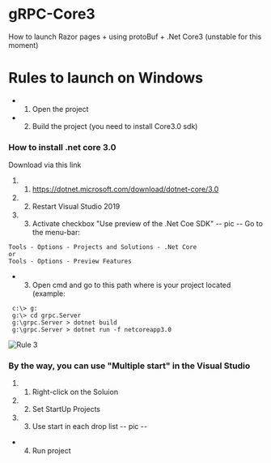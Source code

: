 # gRPC-Core3
How to launch Razor pages + using protoBuf + .Net Core3 (unstable for this moment)

# Rules to launch on Windows 
* 1. Open the project
* 2. Build the project 
(you need to install Core3.0 sdk)
### How to install .net core 3.0 
Download via this link
 1. 1. https://dotnet.microsoft.com/download/dotnet-core/3.0
 1. 2. Restart Visual Studio 2019
 1. 3. Activate checkbox "Use preview of the .Net Coe SDK" 
-- pic --
Go to the menu-bar: 
```
Tools - Options - Projects and Solutions - .Net Core
or
Tools - Options - Preview Features 
```

* 3. Open cmd and go to this path where is your project located
(example: 
```
 c:\> g:
 g:\> cd grpc.Server
 g:\grpc.Server > dotnet build
 g:\grpc.Server > dotnet run -f netcoreapp3.0
```
![Rule 3](https://github.com/MishaVernik/gRPC-Core3/tree/master/pics/rule1.png)
### By the way, you can use "Multiple start" in the Visual Studio 
 1. 1. Right-click on the Soluion  
 1. 2. Set StartUp Projects
 1. 3. Use start in each drop list 
-- pic --   
* 4. Run project 
 
